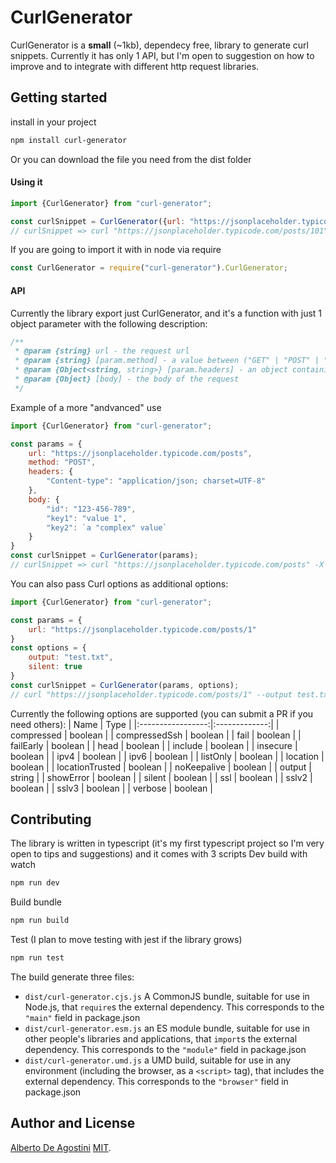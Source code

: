 # CurlGenerator

CurlGenerator is a **small** (~1kb), dependecy free, library to generate curl snippets.
Currently it has only 1 API, but I'm open to suggestion on how to improve and to integrate with different http request libraries.


## Getting started

install in your project
```bash
npm install curl-generator
```

Or you can download the file you need from the dist folder

#### Using it
```js
import {CurlGenerator} from "curl-generator";

const curlSnippet = CurlGenerator({url: "https://jsonplaceholder.typicode.com/posts/1"}); 
// curlSnippet => curl "https://jsonplaceholder.typicode.com/posts/101"
```

If you are going to import it with in node via require
```js
const CurlGenerator = require("curl-generator").CurlGenerator;
```

#### API

Currently the library export just CurlGenerator, and it's a function with just 1 object parameter with the following description:
```js
/**
 * @param {string} url - the request url
 * @param {string} [param.method] - a value between ("GET" | "POST" | "PUT" | "PATCH" | "DELETE") it's case insensitive
 * @param {Object<string, string>} [param.headers] - an object containing the headers of the request
 * @param {Object} [body] - the body of the request
 */
```

Example of a more "andvanced" use
```js
import {CurlGenerator} from "curl-generator";

const params = {
    url: "https://jsonplaceholder.typicode.com/posts",
    method: "POST",
    headers: {
        "Content-type": "application/json; charset=UTF-8"
    },
    body: {
        "id": "123-456-789",
        "key1": "value 1",
        "key2": `a "complex" value`
    }
}
const curlSnippet = CurlGenerator(params); 
// curlSnippet => curl "https://jsonplaceholder.typicode.com/posts" -X POST -H "Content-type: application/json; charset=UTF-8" -d "{\"id\":\"123-456-789\",\"key1\":\"value 1\",\"key2\":\"a \\\"complex\\\" value\"}"
```

You can also pass Curl options as additional options:
```js
import {CurlGenerator} from "curl-generator";

const params = {
    url: "https://jsonplaceholder.typicode.com/posts/1"
}
const options = {
    output: "test.txt",
    silent: true
}
const curlSnippet = CurlGenerator(params, options); 
// curl "https://jsonplaceholder.typicode.com/posts/1" --output test.txt --silent
```
Currently the following options are supported (you can submit a PR if you need others):
| Name              |      Type     |
|:-----------------:|:-------------:|
| compressed        | boolean       |
| compressedSsh     | boolean       |
| fail              | boolean       |
| failEarly         | boolean       |
| head              | boolean       |
| include           | boolean       |
| insecure          | boolean       |
| ipv4              | boolean       |
| ipv6              | boolean       |
| listOnly          | boolean       |
| location          | boolean       |
| locationTrusted   | boolean       |
| noKeepalive       | boolean       |
| output            | string        |
| showError         | boolean       |
| silent            | boolean       |
| ssl               | boolean       |
| sslv2             | boolean       |
| sslv3             | boolean       |
| verbose           | boolean       |

## Contributing

The library is written in typescript (it's my first typescript project so I'm very open to tips and suggestions) and it comes with 3 scripts
Dev build with watch
```bash
npm run dev
```
Build bundle
```bash
npm run build
```
Test (I plan to move testing with jest if the library grows)
```bash
npm run test
```

The build generate three files:
* `dist/curl-generator.cjs.js`
    A CommonJS bundle, suitable for use in Node.js, that `require`s the external dependency. This corresponds to the `"main"` field in package.json
* `dist/curl-generator.esm.js`
    an ES module bundle, suitable for use in other people's libraries and applications, that `import`s the external dependency. This corresponds to the `"module"` field in package.json
* `dist/curl-generator.umd.js`
    a UMD build, suitable for use in any environment (including the browser, as a `<script>` tag), that includes the external dependency. This corresponds to the `"browser"` field in package.json

## Author and License

[Alberto De Agostini](https://twitter.com/albertodeago88)
[MIT](LICENSE).
